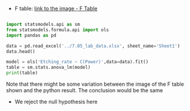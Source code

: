 - F table: [link to the image - F Table](https://education-team-2020.s3-eu-west-1.amazonaws.com/data-analytics/7.05/7.05-f_table_lab.png)

```python

import statsmodels.api as sm
from statsmodels.formula.api import ols
import pandas as pd

data = pd.read_excel('../7.05_lab_data.xlsx', sheet_name='Sheet1')
data.head()

model = ols('Etching_rate ~ C(Power)',data=data).fit()
table = sm.stats.anova_lm(model)
print(table)
```

Note that there might be some variation between the image of the F table shown and the python result. The conclusion would be the same 

- We reject the null hypothesis here